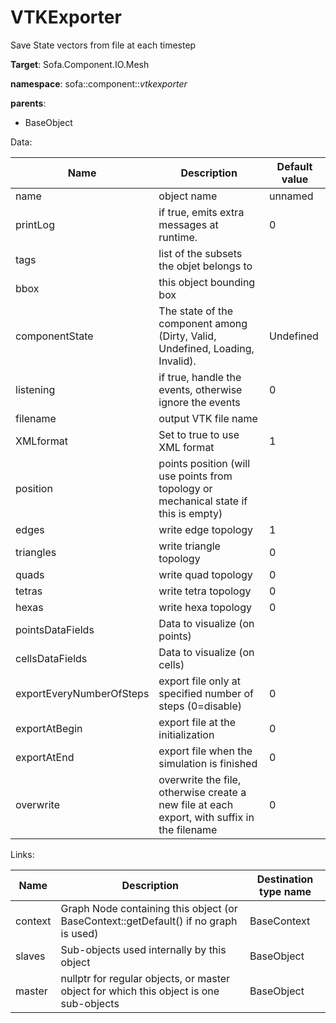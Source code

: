 # VTKExporter

Save State vectors from file at each timestep


__Target__: Sofa.Component.IO.Mesh

__namespace__: sofa::component::_vtkexporter_

__parents__:

- BaseObject

Data: 

<table>
    <thead>
        <tr>
            <th>Name</th>
            <th>Description</th>
            <th>Default value</th>
        </tr>
    </thead>
    <tbody>
	<tr>
		<td>name</td>
		<td>
object name
		</td>
		<td>unnamed</td>
	</tr>
	<tr>
		<td>printLog</td>
		<td>
if true, emits extra messages at runtime.
		</td>
		<td>0</td>
	</tr>
	<tr>
		<td>tags</td>
		<td>
list of the subsets the objet belongs to
		</td>
		<td></td>
	</tr>
	<tr>
		<td>bbox</td>
		<td>
this object bounding box
		</td>
		<td></td>
	</tr>
	<tr>
		<td>componentState</td>
		<td>
The state of the component among (Dirty, Valid, Undefined, Loading, Invalid).
		</td>
		<td>Undefined</td>
	</tr>
	<tr>
		<td>listening</td>
		<td>
if true, handle the events, otherwise ignore the events
		</td>
		<td>0</td>
	</tr>
	<tr>
		<td>filename</td>
		<td>
output VTK file name
		</td>
		<td></td>
	</tr>
	<tr>
		<td>XMLformat</td>
		<td>
Set to true to use XML format
		</td>
		<td>1</td>
	</tr>
	<tr>
		<td>position</td>
		<td>
points position (will use points from topology or mechanical state if this is empty)
		</td>
		<td></td>
	</tr>
	<tr>
		<td>edges</td>
		<td>
write edge topology
		</td>
		<td>1</td>
	</tr>
	<tr>
		<td>triangles</td>
		<td>
write triangle topology
		</td>
		<td>0</td>
	</tr>
	<tr>
		<td>quads</td>
		<td>
write quad topology
		</td>
		<td>0</td>
	</tr>
	<tr>
		<td>tetras</td>
		<td>
write tetra topology
		</td>
		<td>0</td>
	</tr>
	<tr>
		<td>hexas</td>
		<td>
write hexa topology
		</td>
		<td>0</td>
	</tr>
	<tr>
		<td>pointsDataFields</td>
		<td>
Data to visualize (on points)
		</td>
		<td></td>
	</tr>
	<tr>
		<td>cellsDataFields</td>
		<td>
Data to visualize (on cells)
		</td>
		<td></td>
	</tr>
	<tr>
		<td>exportEveryNumberOfSteps</td>
		<td>
export file only at specified number of steps (0=disable)
		</td>
		<td>0</td>
	</tr>
	<tr>
		<td>exportAtBegin</td>
		<td>
export file at the initialization
		</td>
		<td>0</td>
	</tr>
	<tr>
		<td>exportAtEnd</td>
		<td>
export file when the simulation is finished
		</td>
		<td>0</td>
	</tr>
	<tr>
		<td>overwrite</td>
		<td>
overwrite the file, otherwise create a new file at each export, with suffix in the filename
		</td>
		<td>0</td>
	</tr>

</tbody>
</table>

Links: 


| Name | Description | Destination type name |
| ---- | ----------- | --------------------- |
|context|Graph Node containing this object (or BaseContext::getDefault() if no graph is used)|BaseContext|
|slaves|Sub-objects used internally by this object|BaseObject|
|master|nullptr for regular objects, or master object for which this object is one sub-objects|BaseObject|

